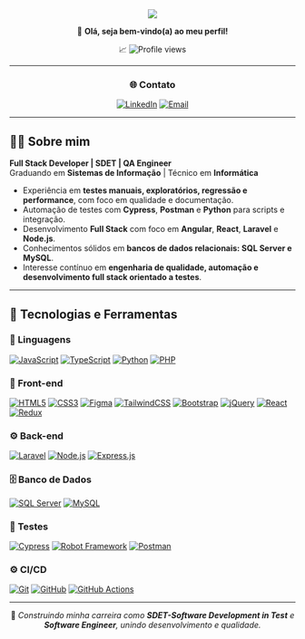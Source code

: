 <div align="center">

<img src="https://capsule-render.vercel.app/api?type=waving&height=200&text=Felipe%20Gabriel&fontAlign=50&fontAlignY=40&color=gradient&fontColor=ffffff&animation=fadeIn" />

👋 **Olá, seja bem-vindo(a) ao meu perfil!**

📈 ![Profile views](https://komarev.com/ghpvc/?username=FelipeGabriel7&color=3B74BE&style=flat-square)

---

### 🌐 Contato
[![LinkedIn](https://img.shields.io/badge/LinkedIn-0E76A8?style=flat&logo=linkedin&logoColor=white)](https://www.linkedin.com/in/felipe-gabriel-dev/)
[![Email](https://img.shields.io/badge/Gmail-D14836?style=flat&logo=gmail&logoColor=white)](mailto:felipegabfd@gmail.com)

</div>

---

## 👨‍💻 Sobre mim

**Full Stack Developer | SDET | QA Engineer**  
Graduando em **Sistemas de Informação** | Técnico em **Informática**

- Experiência em **testes manuais, exploratórios, regressão e performance**, com foco em qualidade e documentação.  
- Automação de testes com **Cypress**, **Postman** e **Python** para scripts e integração.  
- Desenvolvimento **Full Stack** com foco em **Angular**, **React**, **Laravel** e **Node.js**.  
- Conhecimentos sólidos em **bancos de dados relacionais: SQL Server e MySQL**.  
- Interesse contínuo em **engenharia de qualidade, automação e desenvolvimento full stack orientado a testes**.

---

## 🧰 Tecnologias e Ferramentas

### 📝 Linguagens
[![JavaScript](https://img.shields.io/badge/JavaScript-F7DF1E?style=flat&logo=javascript&logoColor=000000)](https://developer.mozilla.org/en-US/docs/Web/JavaScript)
[![TypeScript](https://img.shields.io/badge/TypeScript-3178C6?style=flat&logo=typescript&logoColor=white)](https://www.typescriptlang.org/)
[![Python](https://img.shields.io/badge/Python-3776AB?style=flat&logo=python&logoColor=white)](https://www.python.org/)
[![PHP](https://img.shields.io/badge/PHP-777BB4?style=flat&logo=php&logoColor=white)](https://www.php.net/)

### 🎨 Front-end
[![HTML5](https://img.shields.io/badge/HTML5-E34F26?style=flat&logo=html5&logoColor=white)](https://developer.mozilla.org/en-US/docs/Web/HTML)
[![CSS3](https://img.shields.io/badge/CSS3-1572B6?style=flat&logo=css3&logoColor=white)](https://developer.mozilla.org/en-US/docs/Web/CSS)
[![Figma](https://img.shields.io/badge/Figma-F24E1E?style=flat&logo=figma&logoColor=white)](https://www.figma.com/)
[![TailwindCSS](https://img.shields.io/badge/TailwindCSS-06B6D4?style=flat&logo=tailwind-css&logoColor=white)](https://tailwindcss.com/)
[![Bootstrap](https://img.shields.io/badge/Bootstrap-7952B3?style=flat&logo=bootstrap&logoColor=white)](https://getbootstrap.com/)
[![jQuery](https://img.shields.io/badge/jQuery-0769AD?style=flat&logo=jquery&logoColor=white)](https://jquery.com/)
[![React](https://img.shields.io/badge/React-61DAFB?style=flat&logo=react&logoColor=000000)](https://reactjs.org/)
[![Redux](https://img.shields.io/badge/Redux-764ABC?style=flat&logo=redux&logoColor=white)](https://redux.js.org/)

### ⚙️ Back-end
[![Laravel](https://img.shields.io/badge/Laravel-FF2D20?style=flat&logo=laravel&logoColor=white)](https://laravel.com/)
[![Node.js](https://img.shields.io/badge/Node.js-339933?style=flat&logo=node.js&logoColor=white)](https://nodejs.org/)
[![Express.js](https://img.shields.io/badge/Express.js-000000?style=flat&logo=express&logoColor=white)](https://expressjs.com/)


### 🗄️ Banco de Dados
[![SQL Server](https://img.shields.io/badge/Microsoft_SQL_Server-CC2927?style=flat&logo=microsoftsqlserver&logoColor=white)](https://www.microsoft.com/en-us/sql-server)
[![MySQL](https://img.shields.io/badge/MySQL-4479A1?style=flat&logo=mysql&logoColor=white)](https://www.mysql.com/)


### 🧪 Testes
[![Cypress](https://img.shields.io/badge/Cypress-17202C?style=flat&logo=cypress&logoColor=white)](https://www.cypress.io/)
[![Robot Framework](https://img.shields.io/badge/Robot_Framework-000000?style=flat&logo=robotframework&logoColor=white)](https://robotframework.org/)
[![Postman](https://img.shields.io/badge/Postman-FF6C37?style=flat&logo=postman&logoColor=white)](https://www.postman.com/)

### ⚙️ CI/CD
[![Git](https://img.shields.io/badge/Git-F05032?style=flat&logo=git&logoColor=white)](https://git-scm.com/)
[![GitHub](https://img.shields.io/badge/GitHub-181717?style=flat&logo=github&logoColor=white)](https://github.com/)
[![GitHub Actions](https://img.shields.io/badge/GitHub_Actions-2088FF?style=flat&logo=githubactions&logoColor=white)](https://github.com/features/actions)

---

<div align="center">

📘 _Construindo minha carreira como **SDET-Software Development in Test** e **Software Engineer**, unindo desenvolvimento e qualidade._

</div>
